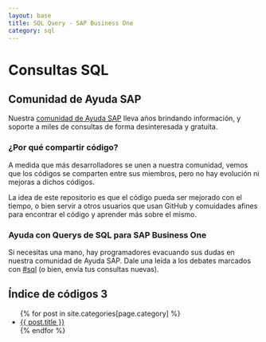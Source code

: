 ```yaml
---
layout: base
title: SQL Query - SAP Business One
category: sql
---
```


# Consultas SQL

## Comunidad de Ayuda SAP
Nuestra [comunidad de Ayuda SAP](http://foros.consultoria-sap.com) lleva años brindando información, y soporte a miles de consultas de forma desinteresada y gratuita. 

### ¿Por qué compartir código?
A medida que más desarrolladores se unen a nuestra comunidad, vemos que los códigos se comparten entre sus miembros, pero no hay evolución ni mejoras a dichos códigos.

La idea de este repositorio es que el código pueda ser mejorado con el tiempo, o bien servir a otros usuarios que usan GitHub y comuidades afines para encontrar el código y aprender más sobre el mismo.

### Ayuda con Querys de SQL para SAP Business One
Si necesitas una mano, hay programadores evacuando sus dudas en nuestra comunidad de Ayuda SAP.
Dale una leída a los debates marcados con [#sql](http://foros.consultoria-sap.com/tags/sql) (o bien, envía tus consultas nuevas).

## Índice de códigos 3

<ul>      
{% for post in site.categories[page.category] %}
  <li>
    <a href="{{ post.url | absolute_url }}">
      {{ post.title }}
    </a>
  </li>
{% endfor %}                                                     
</ul>
